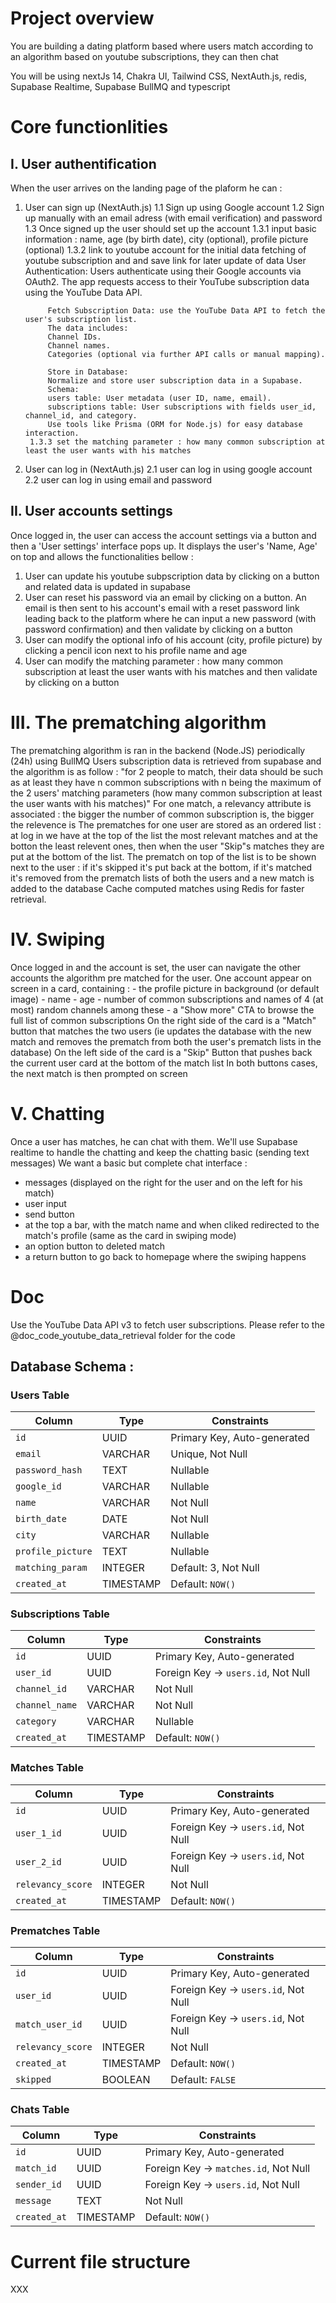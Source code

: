 # Project overview
You are building a dating platform based where users match according to an algorithm based on youtube subscriptions, they can then chat

You will be using nextJs 14, Chakra UI, Tailwind CSS, NextAuth.js, redis, Supabase Realtime, Supabase BullMQ and typescript

# Core functionlities
## I. User authentification 
When the user arrives on the landing page of the plaform he can :
1. User can sign up (NextAuth.js)
    1.1 Sign up using Google account
    1.2 Sign up manually with an email adress (with email verification) and password
    1.3 Once signed up the user should set up the account
        1.3.1 input basic information : name, age (by birth date), city (optional), profile picture (optional)
        1.3.2 link to youtube account for the initial data fetching of youtube subscription and and save link for later update of data
            User Authentication:
            Users authenticate using their Google accounts via OAuth2.
            The app requests access to their YouTube subscription data using the YouTube Data API.

            Fetch Subscription Data: use the YouTube Data API to fetch the user's subscription list.
            The data includes:
            Channel IDs.
            Channel names.
            Categories (optional via further API calls or manual mapping).

            Store in Database:
            Normalize and store user subscription data in a Supabase.
            Schema:
            users table: User metadata (user ID, name, email).
            subscriptions table: User subscriptions with fields user_id, channel_id, and category.
            Use tools like Prisma (ORM for Node.js) for easy database interaction.
        1.3.3 set the matching parameter : how many common subscription at least the user wants with his matches
2. User can log in (NextAuth.js)
    2.1 user can log in using google account
    2.2 user can log in using email and password

## II. User accounts settings
Once logged in, the user can access the account settings via a button and then a 'User settings' interface pops up. It displays the user's 'Name, Age' on top and allows the functionalities bellow :
1. User can update his youtube subpscription data by clicking on a button and related data is updated in supabase
2. User can reset his password via an email by clicking on a button. An email is then sent to his account's email with a reset password link leading back to the platform where he can input a new password (with password confirmation) and then validate by clicking on a button
3. User can modify the optional info of his account (city, profile picture) by clicking a pencil icon next to his profile name and age
4. User can modify the matching parameter : how many common subscription at least the user wants with his matches and then validate by clicking on a button



# III. The prematching algorithm
The prematching algorithm is ran in the backend (Node.JS) periodically (24h) using BullMQ
Users subscription data is retrieved from supabase and the algorithm is as follow :
"for 2 people to match, their data should be such as at least they have n common subscriptions with n being the maximum of the 2 users' matching parameters (how many common subscription at least the user wants with his matches)"
For one match, a relevancy attribute is associated : the bigger the number of common subscription is, the bigger the relevence is
The prematches for one user are stored as an ordered list : at log in we have at the top of the list the most relevant matches and at the botton the least relevent ones, then when the user "Skip"s matches they are put at the bottom of the list. The prematch on top of the list is to be shown next to the user : if it's skipped it's put back at the bottom, if it's matched it's removed from the prematch lists of both the users and a new match is added to the database
Cache computed matches using Redis for faster retrieval.

# IV. Swiping
Once logged in and the account is set, the user can navigate the other accounts the algorithm pre matched for the user.
One account appear on screen in a card, containing :
    - the profile picture in background (or default image)
    - name
    - age 
    - number of common subscriptions and names of 4 (at most) random channels among these
    - a "Show more" CTA to browse the full list of common subscriptions
On the right side of the card is a "Match" button that matches the two users (ie updates the database with the new match and removes the prematch from both the user's prematch lists in the database)
On the left side of the card is a "Skip" Button that pushes back the current user card at the bottom of the match list
In both buttons cases, the next match is then prompted on screen

# V. Chatting
Once a user has matches, he can chat with them. We'll use Supabase realtime to handle the chatting and keep the chatting basic (sending text messages)
We want a basic but complete chat interface :
- messages (displayed on the right for the user and on the left for his match)
- user input 
- send button
- at the top a bar, with the match name and when cliked redirected to the match's profile (same as the card in swiping mode)
- an option button to deleted match
- a return button to go back to homepage where the swiping happens

# Doc
Use the YouTube Data API v3 to fetch user subscriptions. Please refer to the @doc_code_youtube_data_retrieval folder for the code


## Database Schema :
### Users Table
| **Column**         | **Type**       | **Constraints**                            |
|---------------------|----------------|--------------------------------------------|
| `id`               | UUID          | Primary Key, Auto-generated                |
| `email`            | VARCHAR       | Unique, Not Null                           |
| `password_hash`    | TEXT          | Nullable                                   |
| `google_id`        | VARCHAR       | Nullable                                   |
| `name`             | VARCHAR       | Not Null                                   |
| `birth_date`       | DATE          | Not Null                                   |
| `city`             | VARCHAR       | Nullable                                   |
| `profile_picture`  | TEXT          | Nullable                                   |
| `matching_param`   | INTEGER       | Default: 3, Not Null                       |
| `created_at`       | TIMESTAMP     | Default: `NOW()`                           |

### Subscriptions Table
| **Column**         | **Type**       | **Constraints**                            |
|---------------------|----------------|--------------------------------------------|
| `id`               | UUID          | Primary Key, Auto-generated                |
| `user_id`          | UUID          | Foreign Key → `users.id`, Not Null         |
| `channel_id`       | VARCHAR       | Not Null                                   |
| `channel_name`     | VARCHAR       | Not Null                                   |
| `category`         | VARCHAR       | Nullable                                   |
| `created_at`       | TIMESTAMP     | Default: `NOW()`                           |

### Matches Table
| **Column**         | **Type**       | **Constraints**                            |
|---------------------|----------------|--------------------------------------------|
| `id`               | UUID          | Primary Key, Auto-generated                |
| `user_1_id`        | UUID          | Foreign Key → `users.id`, Not Null         |
| `user_2_id`        | UUID          | Foreign Key → `users.id`, Not Null         |
| `relevancy_score`  | INTEGER       | Not Null                                   |
| `created_at`       | TIMESTAMP     | Default: `NOW()`                           |

### Prematches Table
| **Column**         | **Type**       | **Constraints**                            |
|---------------------|----------------|--------------------------------------------|
| `id`               | UUID          | Primary Key, Auto-generated                |
| `user_id`          | UUID          | Foreign Key → `users.id`, Not Null         |
| `match_user_id`    | UUID          | Foreign Key → `users.id`, Not Null         |
| `relevancy_score`  | INTEGER       | Not Null                                   |
| `created_at`       | TIMESTAMP     | Default: `NOW()`                           |
| `skipped`          | BOOLEAN       | Default: `FALSE`                           |

### Chats Table
| **Column**         | **Type**       | **Constraints**                            |
|---------------------|----------------|--------------------------------------------|
| `id`               | UUID          | Primary Key, Auto-generated                |
| `match_id`         | UUID          | Foreign Key → `matches.id`, Not Null       |
| `sender_id`        | UUID          | Foreign Key → `users.id`, Not Null         |
| `message`          | TEXT          | Not Null                                   |
| `created_at`       | TIMESTAMP     | Default: `NOW()`                           |


# Current file structure
XXX